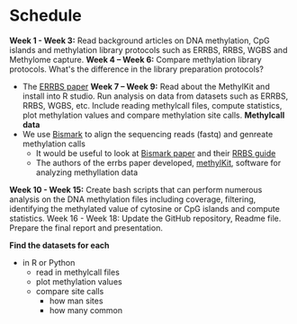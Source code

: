 # Schedule

**Week 1 - Week 3:** Read background articles on DNA methylation, CpG islands and methylation library protocols such as ERRBS, RRBS, WGBS and Methylome capture. 
**Week 4 – Week 6:** Compare methylation library protocols. What's the difference in the library preparation protocols?
- The [ERRBS paper](http://journals.plos.org/plosgenetics/article?id=10.1371/journal.pgen.1002781)
**Week 7 – Week 9:** Read about the MethylKit and install into R studio. Run analysis on data from datasets such as ERRBS, RRBS, WGBS, etc. Include reading methylcall files, compute statistics, plot methylation values and compare methylation site calls. 
**Methylcall data**
- We use [Bismark](https://www.bioinformatics.babraham.ac.uk/projects/bismark/) to align the sequencing reads (fastq) and genreate methylation calls
  - It would be useful to look at [Bismark paper](https://academic.oup.com/bioinformatics/article/27/11/1571/216956) and their [RRBS guide](https://github.com/FelixKrueger/TrimGalore/blob/master/Docs/RRBS_Guide.pdf)
  - The authors of the errbs paper developed, [methylKit](https://www.ncbi.nlm.nih.gov/pmc/articles/PMC3491415/), software for analyzing methyllation data

**Week 10 - Week 15:** Create bash scripts that can perform numerous analysis on the DNA methylation files including coverage, filtering, identifying the methylated value of cytosine or CpG islands and compute statistics. 
Week 16 - Week 18: Update the GitHub repository, Readme file. Prepare the final report and presentation. 

**Find the datasets for each**
- in R or Python
  - read in methylcall files
  - plot methylation values
  - compare site calls
    - how man sites
    - how many common
  

